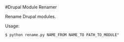 #Drupal Module Renamer

Rename Drupal modules.

Usage:

    $ python rename.py NAME_FROM NAME_TO PATH_TO_MODULE"


